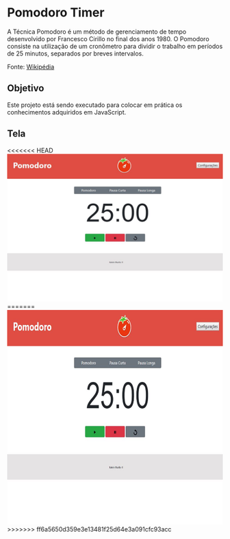 <h1>Pomodoro Timer</h1>
<p>A Técnica Pomodoro é um método de gerenciamento de tempo desenvolvido por Francesco Cirillo no final dos anos 1980. O Pomodoro consiste na utilização de um cronômetro para dividir o trabalho em períodos de 25 minutos, separados por breves intervalos.

Fonte: 
<a href="https://pt.wikipedia.org/wiki/T%C3%A9cnica_pomodoro">Wikipédia</a>
</p>

<h2>Objetivo</h2>
<p>Este projeto está sendo executado para colocar em prática os conhecimentos adquiridos em JavaScript.</p>


<h2>Tela</h2>
<<<<<<< HEAD
<img src="imagens/Index.jpg">
=======
<img src="imagens/Index.JPG" width="750px" height="500px">
>>>>>>> ff6a5650d359e3e13481f25d64e3a091cfc93acc
